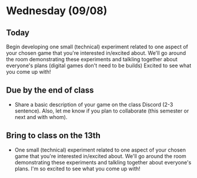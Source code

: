 # Wednesday (09/08)

## Today
Begin developing one small (technical) experiment related to one aspect of your chosen game that you're interested in/excited about. We'll go around the room demonstrating these experiments and talkling together about everyone's plans (digital games don't need to be builds) Excited to see what you come up with!


## Due by the end of class
- Share a basic description of your game on the class Discord (2-3 sentence). Also, let me know if you plan to collaborate (this semester or next and with whom).


## Bring to class on the 13th
- One small (technical) experiment related to one aspect of your chosen game that you're interested in/excited about. We'll go around the room demonstrating these experiments and talkling together about everyone's plans. I'm so excited to see what you come up with!